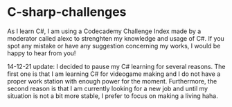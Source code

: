 # C-sharp-challenges
As I learn C#, I am using a Codecademy Challenge Index made by a moderator called alexc to strenghten my knowledge and usage of C#. If you spot any mistake or have any suggestion concerning my works, I would be happy to hear from you!

14-12-21 update: I decided to pause my C# learning for several reasons. 
The first one is that I am learning C# for videogame making and I do not have a proper work station with enough power for the moment.
Furthermore, the second reason is that I am currently looking for a new job and until my situation is not a bit more stable, I prefer to focus on making a living haha.
